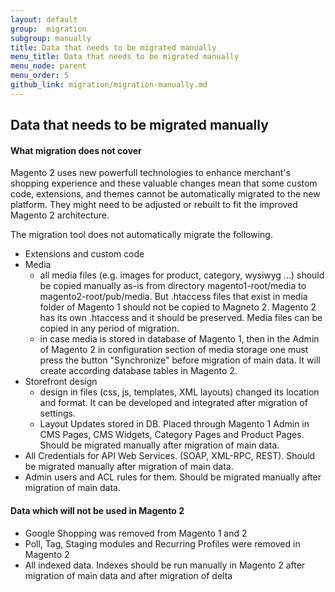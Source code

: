 ```yaml
---
layout: default
group:  migration
subgroup: manually
title: Data that needs to be migrated manually
menu_title: Data that needs to be migrated manually
menu_node: parent
menu_order: 5
github_link: migration/migration-manually.md
---
```


  
<h2>Data that needs to be migrated manually</h2>
<h4>What migration does not cover</h4>

Magento 2 uses new powerfull technologies to enhance merchant's shopping experience and these valuable changes mean that some custom code, extensions, and themes cannot be automatically migrated to the new platform. They might need to be adjusted or rebuilt to fit the improved Magento 2 architecture.

The migration tool does not automatically migrate the following. 

* Extensions and custom code 
* Media
  * all media files (e.g. images for product, category, wysiwyg ...) should be copied manually as-is from directory magento1-root/media to magento2-root/pub/media. But .htaccess files that exist in media folder of Magento 1 should not be copied to Magneto 2. Magento 2 has its own .htaccess and it should be preserved. Media files can be copied in any period of migration.
  * in case media is stored in database of Magento 1, then in the Admin of Magento 2 in configuration section of media storage one must press the button "Synchronize" before migration of main data. It will create according database tables in Magento 2.
* Storefront design
  * design in files (css, js, templates, XML layouts) changed its location and format. It can be developed and integrated after migration of settings.
  * Layout Updates stored in DB. Placed through Magento 1 Admin in CMS Pages, CMS Widgets, Category Pages and Product Pages. Should be migrated manually after migration of main data.
* All Credentials for API Web Services. (SOAP, XML-RPC, REST). Should be migrated manually after migration of main data.
* Admin users and ACL rules for them. Should be migrated manually after migration of main data.

<h4>Data which will not be used in Magento 2</h4>

* Google Shopping was removed from Magento 1 and 2
* Poll, Tag, Staging modules and Recurring Profiles were removed in Magento 2
* All indexed data. Indexes should be run manually in Magento 2 after migration of main data and after migration of delta